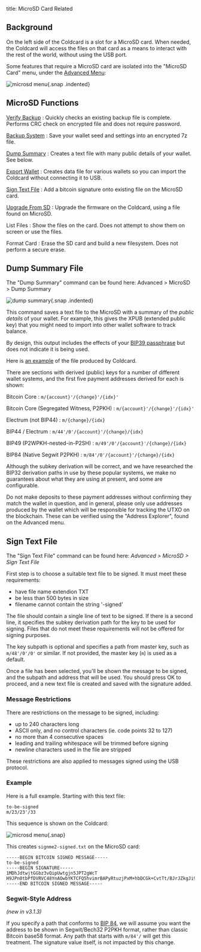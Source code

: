 title: MicroSD Card Related

## Background

On the left side of the Coldcard is a slot for a MicroSD card. When needed, the Coldcard
will access the files on that card as a means to interact with the rest of the world,
without using the USB port.

Some features that require a MicroSD card are isolated into the
"MicroSD Card" menu, under the [Advanced Menu](advanced):

![microsd menu](img/snap-microsd.gif){.snap .indented}

## MicroSD Functions

[Verify Backup](backups)
: Quickly checks an existing backup file is complete. Performs CRC check on encrypted file
  and does not require password.

[Backup System](backups)
: Save your wallet seed and settings into an encrypted 7z file.

[Dump Summary](#dump-summary-file)
: Creates a text file with many public details of your wallet. See below.

[Export Wallet](quick#skeleton)
: Creates data file for various wallets so you can import the Coldcard without connecting it
  to USB.

[Sign Text File](#sign-text-file)
: Add a bitcoin signature onto existing file on the MicroSD card.

[Upgrade From SD](upgrade)
: Upgrade the firmware on the Coldcard, using a file found on MicroSD.

List Files
: Show the files on the card. Does not attempt to show them on screen or use the files.

Format Card
: Erase the SD card and build a new filesystem. Does not perform a secure erase.


## Dump Summary File

The "Dump Summary" command can be found here: Advanced > MicroSD > Dump Summary

![dump summary](img/snap-dump-summary.png){.snap .indented}

This command saves a text file to the MicroSD with a summary of the *public details*
of your wallet. For example, this gives the XPUB (extended public key)
that you might need to import into other wallet software to track balance.

By design, this output includes the effects of your [BIP39 passphrase](passphrase) but
does not indicate it is being used.

Here is [an example](example-public.txt) of the file produced by Coldcard.

There are sections with derived (public) keys for a number of different wallet systems,
and the first five payment addresses derived for each is shown:

Bitcoin Core
: `m/{account}'/{change}'/{idx}'`

Bitcoin Core (Segregated Witness, P2PKH)
: `m/{account}'/{change}'/{idx}'`

Electrum (not BIP44)
: `m/{change}/{idx}`

BIP44 / Electrum
: `m/44'/0'/{account}'/{change}/{idx}`

BIP49 (P2WPKH-nested-in-P2SH)
: `m/49'/0'/{account}'/{change}/{idx}`

BIP84 (Native Segwit P2PKH)
: `m/84'/0'/{account}'/{change}/{idx}`

Although the subkey derivation will be correct, and we have researched
the BIP32 derivation paths in use by these popular systems, we make
no guarantees about what they are using at present, and some are
configurable.

Do not make deposits to these payment addresses without confirming
they match the wallet in question, and in general, please only use
addresses produced by the wallet which will be responsible for
tracking the UTXO on the blockchain. These can be verified using the 
"Address Explorer", found on the Advanced menu.

## Sign Text File

The "Sign Text File" command can be found here: _Advanced > MicroSD > Sign Text File_

First step is to choose a suitable text file to be signed. It must meet these
requirements:

- have file name extendion TXT
- be less than 500 bytes in size
- filename cannot contain the string '-signed'

The file should contain a single line of text to be signed. If there is a second
line, it specifies the subkey derivation path for the key to be used for signing.
Files that do not meet these requirements will not be offered for signing purposes.

The key subpath is optional and specifies a path from master key, such as
`m/48'/0'/0'` or similar. If not provided, the master key (`m`) is used as a default.

Once a file has been selected, you'll be shown the message to be signed, and
the subpath and address that will be used. You should press OK to proceed,
and a new text file is created and saved with the signature added.

### Message Restrictions

There are restrictions on the message to be signed, including:

- up to 240 characters long
- ASCII only, and no control characters (ie. code points 32 to 127)
- no more than 4 consecutive spaces
- leading and trailing whitespace will be trimmed before signing
- newline characters used in the file are stripped

These restrictions are also applied to messages signed using the USB protocol.

### Example

Here is a full example. Starting with this text file:

```coldstyle
to-be-signed
m/23/23'/33
```

This sequence is shown on the Coldcard:

![microsd menu](img/snap-signing.gif){.snap}

This creates `signme2-signed.txt` on the MicroSD card:

```coldstyle
-----BEGIN BITCOIN SIGNED MESSAGE-----
to-be-signed
-----BEGIN SIGNATURE-----
1MDhJdtwjtGGbz3vQipUwtgjn5JPT2gWcT
H9JPn0tbPfDVRVC48YnAOwbYKTCFQ5hvimrBAPyRtuzjPxM+hbDCGk+CvtTt/BJrJZkgJi9/UAKyrnbyi0kBsM4=
-----END BITCOIN SIGNED MESSAGE-----
```

### Segwit-Style Address

_(new in v3.1.3)_

If you specify a path that conforms
to [BIP 84](https://github.com/bitcoin/bips/blob/master/bip-0084.mediawiki),
we will assume you want
the address to be shown in Segwit/Bech32 P2PKH format, rather than
classic Bitcoin base58 format. Any path that starts with `m/84'/` will
get this treatment. The signature value itself, is not impacted by this change.

